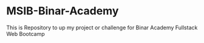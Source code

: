 # MSIB-Binar-Academy

This is Repository to up my project or challenge 
for Binar Academy Fullstack Web Bootcamp
